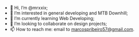 - 👋 Hi, I’m @mrxxix;
- 👀 I’m interested in general developing and MTB Downhill;
- 🌱 I’m currently learning Web Developing;
- 💞️ I’m looking to collaborate on design projects;
- 📫 How to reach me: email to marcospribeiro57@gmail.com.
